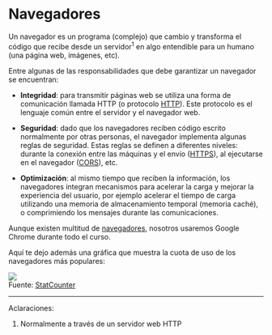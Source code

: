 # Navegadores

Un navegador es un programa (complejo) que cambio y transforma el código que recibe desde un servidor<sup>1</sup> en algo entendible para un humano (una página web, imágenes, etc).

Entre algunas de las responsabilidades que debe garantizar un navegador se encuentran:

* **Integridad**: para transmitir páginas web se utiliza una forma de comunicación llamada HTTP (o protocolo [HTTP](http://www.w3.org/Protocols/)). Este protocolo es el lenguaje común entre el servidor y el navegador web. 

* **Seguridad**: dado que los navegadores reciben código escrito normalmente por otras personas, el navegador implementa algunas reglas de seguridad. Estas reglas se definen a diferentes niveles: durante la conexión entre las máquinas y el envío ([HTTPS](https://en.wikipedia.org/wiki/HTTPS)), al ejecutarse en el navegador ([CORS](https://en.wikipedia.org/wiki/Cross-origin_resource_sharing)), etc.

* **Optimización**: al mismo tiempo que reciben la información, los navegadores integran mecanismos para acelerar la carga y mejorar la experiencia del usuario, por ejemplo acelerar el tiempo de carga utilizando una memoria de almacenamiento temporal (memoria caché), o comprimiendo los mensajes durante las comunicaciones.

Aunque existen multitud de [navegadores](https://es.wikipedia.org/wiki/Navegador_web#Ejemplos_de_navegadores_web), nosotros usaremos Google Chrome durante todo el curso.

Aquí te dejo además una gráfica que muestra la cuota de uso de los navegadores más populares:

![](../images/quota_navegadores.png)<br>
Fuente: [StatCounter](http://gs.statcounter.com/#browser-ww-monthly-201411-201601-bar)

---
Aclaraciones:

1. Normalmente a través de un servidor web HTTP 
